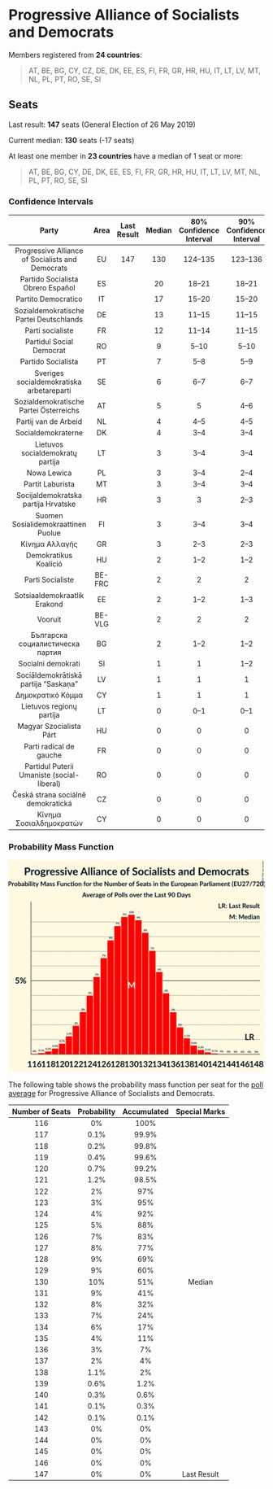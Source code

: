 # Progressive Alliance of Socialists and Democrats

Members registered from **24 countries**:

> AT, BE, BG, CY, CZ, DE, DK, EE, ES, FI, FR, GR, HR, HU, IT, LT, LV, MT, NL, PL, PT, RO, SE, SI

## Seats

Last result: **147** seats (General Election of 26 May 2019)

Current median: **130** seats (-17 seats)

At least one member in **23 countries** have a median of 1 seat or more:

> AT, BE, BG, CY, DE, DK, EE, ES, FI, FR, GR, HR, HU, IT, LT, LV, MT, NL, PL, PT, RO, SE, SI

### Confidence Intervals

| Party | Area | Last Result | Median | 80% Confidence Interval | 90% Confidence Interval | 95% Confidence Interval | 99% Confidence Interval |
|:-----:|:----:|:-----------:|:------:|:-----------------------:|:-----------------------:|:-----------------------:|:-----------------------:|
| Progressive Alliance of Socialists and Democrats | EU | 147 | 130 | 124–135 | 123–136 | 121–137 | 119–140 |
| Partido Socialista Obrero Español | ES | | 20 | 18–21 | 18–21 | 17–22 | 16–23 |
| Partito Democratico | IT | | 17 | 15–20 | 15–20 | 14–21 | 13–23 |
| Sozialdemokratische Partei Deutschlands | DE | | 13 | 11–15 | 11–15 | 11–16 | 11–16 |
| Parti socialiste | FR | | 12 | 11–14 | 11–15 | 11–15 | 11–16 |
| Partidul Social Democrat | RO | | 9 | 5–10 | 5–10 | 4–11 | 4–11 |
| Partido Socialista | PT | | 7 | 5–8 | 5–9 | 5–9 | 4–9 |
| Sveriges socialdemokratiska arbetareparti | SE | | 6 | 6–7 | 6–7 | 6–7 | 6–8 |
| Sozialdemokratische Partei Österreichs | AT | | 5 | 5 | 4–6 | 4–6 | 4–6 |
| Partij van de Arbeid | NL | | 4 | 4–5 | 4–5 | 4–6 | 4–6 |
| Socialdemokraterne | DK | | 4 | 3–4 | 3–4 | 3–4 | 3–5 |
| Lietuvos socialdemokratų partija | LT | | 3 | 3–4 | 3–4 | 3–4 | 3–4 |
| Nowa Lewica | PL | | 3 | 3–4 | 2–4 | 2–4 | 2–5 |
| Partit Laburista | MT | | 3 | 3–4 | 3–4 | 3–4 | 3–4 |
| Socijaldemokratska partija Hrvatske | HR | | 3 | 3 | 2–3 | 2–3 | 2–4 |
| Suomen Sosialidemokraattinen Puolue | FI | | 3 | 3–4 | 3–4 | 3–4 | 3–4 |
| Κίνημα Αλλαγής | GR | | 3 | 2–3 | 2–3 | 2–3 | 2–4 |
| Demokratikus Koalíció | HU | | 2 | 1–2 | 1–2 | 1–2 | 1–3 |
| Parti Socialiste | BE-FRC | | 2 | 2 | 2 | 2 | 2 |
| Sotsiaaldemokraatlik Erakond | EE | | 2 | 1–2 | 1–3 | 1–3 | 1–3 |
| Vooruit | BE-VLG | | 2 | 2 | 2 | 2 | 1–2 |
| Българска социалистическа партия | BG | | 2 | 1–2 | 1–2 | 1–2 | 1–2 |
| Socialni demokrati | SI | | 1 | 1 | 1–2 | 1–2 | 1–2 |
| Sociāldemokrātiskā partija “Saskaņa” | LV | | 1 | 1 | 1 | 1 | 1 |
| Δημοκρατικό Κόμμα | CY | | 1 | 1 | 1 | 1 | 0–1 |
| Lietuvos regionų partija | LT | | 0 | 0–1 | 0–1 | 0–1 | 0–1 |
| Magyar Szocialista Párt | HU | | 0 | 0 | 0 | 0 | 0 |
| Parti radical de gauche | FR | | 0 | 0 | 0 | 0 | 0 |
| Partidul Puterii Umaniste (social-liberal) | RO | | 0 | 0 | 0 | 0 | 0 |
| Česká strana sociálně demokratická | CZ | | 0 | 0 | 0 | 0 | 0–1 |
| Κίνημα Σοσιαλδημοκρατών | CY | | 0 | 0 | 0 | 0 | 0 |

### Probability Mass Function

![Graph with seats probability mass function not yet produced](average-2024-06-05-seats-pmf-progressiveallianceofsocialistsanddemocrats.png "Seats Probability Mass Function")

The following table shows the probability mass function per seat for the [poll average](average-2024-06-05.html) for Progressive Alliance of Socialists and Democrats.

| Number of Seats | Probability | Accumulated | Special Marks |
|:---------------:|:-----------:|:-----------:|:-------------:|
| 116 | 0% | 100% |  |
| 117 | 0.1% | 99.9% |  |
| 118 | 0.2% | 99.8% |  |
| 119 | 0.4% | 99.6% |  |
| 120 | 0.7% | 99.2% |  |
| 121 | 1.2% | 98.5% |  |
| 122 | 2% | 97% |  |
| 123 | 3% | 95% |  |
| 124 | 4% | 92% |  |
| 125 | 5% | 88% |  |
| 126 | 7% | 83% |  |
| 127 | 8% | 77% |  |
| 128 | 9% | 69% |  |
| 129 | 9% | 60% |  |
| 130 | 10% | 51% | Median |
| 131 | 9% | 41% |  |
| 132 | 8% | 32% |  |
| 133 | 7% | 24% |  |
| 134 | 6% | 17% |  |
| 135 | 4% | 11% |  |
| 136 | 3% | 7% |  |
| 137 | 2% | 4% |  |
| 138 | 1.1% | 2% |  |
| 139 | 0.6% | 1.2% |  |
| 140 | 0.3% | 0.6% |  |
| 141 | 0.1% | 0.3% |  |
| 142 | 0.1% | 0.1% |  |
| 143 | 0% | 0% |  |
| 144 | 0% | 0% |  |
| 145 | 0% | 0% |  |
| 146 | 0% | 0% |  |
| 147 | 0% | 0% | Last Result |


